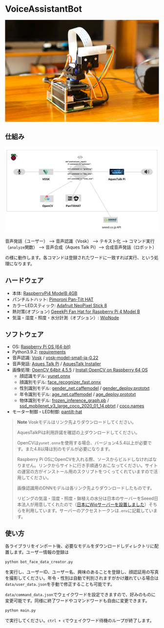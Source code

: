 # VoiceAssistantBot
![img1](https://github.com/PonDad/VoiceAssistantBot/blob/main/image/vagpt1.JPG)

## 仕組み
![img2](https://github.com/PonDad/VoiceAssistantBot/blob/main/image/chart_1.png)

音声発話（ユーザー） --> 音声認識（Vosk） --> テキスト化 --> コマンド実行（`analyze`関数） --> 音声合成（Aques Talk Pi）--> 合成音声発話（ロボット）

の様に動作します。各コマンドは登録されたワードに一致すれば実行、という処理になります。

## ハードウェア
- 本体: [RaspberryPi4 ModelB 4GB](https://www.raspberrypi.com/products/raspberry-pi-4-model-b/)
- パンチルトハット: [Pimoroni Pan-Tilt HAT](https://shop.pimoroni.com/products/pan-tilt-hat?variant=22408353287)
- カラーLEDスティック: [Adafruit NeoPixel Stick 8](https://shop.pimoroni.com/products/neopixel-stick-8-x-5050-rgbw-leds?variant=17436712071)
- 熱対策(オプション) [GeeekPi Fan Hat for Raspberry Pi 4 Model B](https://wiki.52pi.com/index.php?title=EP-0152) 
- 気温・湿度・照度・水分計測（オプション）: [WioNode](https://www.seeedstudio.com/Wio-Node.html)

## ソフトウェア
- OS: [Raspberry Pi OS (64-bit)](https://www.raspberrypi.com/software/operating-systems/)
- Python3.9.2: [requirements](https://github.com/PonDad/VoiceAssistantBot/blob/main/requirements.txt)
- 音声認識: [Vosk](https://pypi.org/project/vosk/) / [vosk-model-small-ja-0.22](https://alphacephei.com/vosk/models)
- 音声発話: [Aques Talk Pi](https://www.a-quest.com/products/aquestalkpi.html) / [AquesTalk Installer](https://github.com/noraworld/aquestalk-installer)
- 画像処理: [OpenCV 64bit 4.5.5](https://opencv.org/releases/) / [Install OpenCV on Raspberry 64 OS](https://qengineering.eu/install-opencv-on-raspberry-64-os.html)
  - 顔認識モデル: [yunet.onnx](https://github.com/opencv/opencv_zoo/tree/main/models/face_detection_yunet)
  - 顔識別モデル: [face_recognizer_fast.onnx](https://drive.google.com/file/d/1ClK9WiB492c5OZFKveF3XiHCejoOxINW/view)
  - 性別識別モデル: [gender_net.caffemodel](https://github.com/smahesh29/Gender-and-Age-Detection/tree/master) / [gender_deploy.prototxt](https://github.com/smahesh29/Gender-and-Age-Detection/tree/master)
  - 年令識別モデル: [age_net.caffemodel](https://github.com/smahesh29/Gender-and-Age-Detection/tree/master) / [age_deploy.prototxt](https://github.com/smahesh29/Gender-and-Age-Detection/tree/master)
  - 物体識別モデル: [frozen_inference_graph.pb](https://www.kaggle.com/code/chienhsianghung/object-detection-using-opencv-inference) / [ssd_mobilenet_v3_large_coco_2020_01_14.pbtxt](https://www.kaggle.com/code/chienhsianghung/object-detection-using-opencv-inference) / [coco.names](https://www.kaggle.com/code/chienhsianghung/object-detection-using-opencv-inference)
- モーター制御・LED制御: [pantilt-hat](https://github.com/pimoroni/pantilt-hat)

> **Note**
> Voskモデルはリンク先よりダウンロードしてください。
>
> AquesTalkPiは利用許諾を確認の上ダウンロードしてください。
>
> OpenCVは`yunet.onnx`を使用する場合、バージョン4.5.4以上が必要です。また4.8以降は別のモデルが必要になります。
>
> Raspberry Pi OSにOpenCVを入れる際、ソースからビルドしなければなりません。リンクからサイトに行き手順通りおこなってください。サイトの運営の方がインストール用のスクリプトをつくってくれていますので活用してください。
>
> 画像認識用のDNNモデルは各リンク先よりダウンロードしたものです。
>
> リビングの気温・湿度・照度・鉢植えの水分は日本のサーバーをSeeed日本法人が用意してくれたので（[日本にWioサーバーを設置しました](https://lab.seeed.co.jp/entry/2022/01/25/120000)）そちらを利用しています。サーバーのアクセストークンは`.env`に記載しています。

## 使い方
各ライブラリをインポート後、必要なモデルをダウンロードしディレクトリに配置します。ユーザー情報の登録は
```bash
python bot_face_data_creator.py
```
を実行し、ユーザーID、ユーザー名、興味のあることを登録し、顔認証用の写真を撮影してください。年令・性別は自動で判別されますがかけ離れている場合は`data/user_data.json`を手動で修正することも可能です。

`data/command_data.json`でウェイクワードを設定できますので、好みのものに変更可能です。同様に終了ワードやコマンドワードも自由に変更できます。

```bash
python main.py
```
で実行してください。`ctrl + c`でウェイクワード待機のループが終了します。
